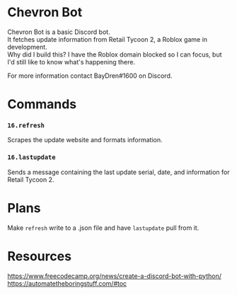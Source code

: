 # Chevron Bot
Chevron Bot is a basic Discord bot. \
It fetches update information from Retail Tycoon 2, a Roblox game in development. \
Why did I build this? I have the Roblox domain blocked so I can focus, but I'd still like to know what's happening there.

For more information contact BayDren#1600 on Discord.

# Commands
### `16.refresh`
Scrapes the update website and formats information.

### `16.lastupdate`
Sends a message containing the last update serial, date, and information for Retail Tycoon 2.

# Plans
Make `refresh` write to a .json file and have `lastupdate` pull from it.

# Resources
https://www.freecodecamp.org/news/create-a-discord-bot-with-python/ \
https://automatetheboringstuff.com/#toc
